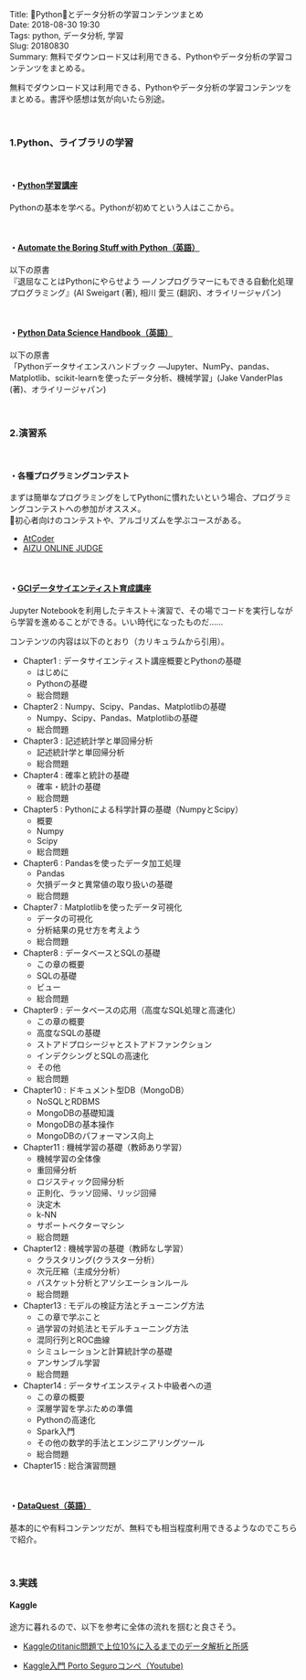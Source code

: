 Title: Pythonとデータ分析の学習コンテンツまとめ  
Date: 2018-08-30 19:30  
Tags: python, データ分析, 学習  
Slug: 20180830  
Summary: 無料でダウンロード又は利用できる、Pythonやデータ分析の学習コンテンツをまとめる。

無料でダウンロード又は利用できる、Pythonやデータ分析の学習コンテンツをまとめる。書評や感想は気が向いたら別途。

&nbsp;

### 1.Python、ライブラリの学習
&nbsp;
#### ・[Python学習講座](https://www.python.ambitious-engineer.com/)
Pythonの基本を学べる。Pythonが初めてという人はここから。

&nbsp;

#### ・[Automate the Boring Stuff with Python（英語）](https://automatetheboringstuff.com/)

以下の原書  
『退屈なことはPythonにやらせよう ―ノンプログラマーにもできる自動化処理プログラミング』(Al Sweigart (著), 相川 愛三 (翻訳)、オライリージャパン) 

&nbsp;

#### ・[Python Data Science Handbook（英語）](https://jakevdp.github.io/PythonDataScienceHandbook/)

以下の原書  
「Pythonデータサイエンスハンドブック ―Jupyter、NumPy、pandas、Matplotlib、scikit-learnを使ったデータ分析、機械学習」(Jake VanderPlas (著)、オライリージャパン)

&nbsp;

### 2.演習系
&nbsp;
#### ・各種プログラミングコンテスト
まずは簡単なプログラミングをしてPythonに慣れたいという場合、プログラミングコンテストへの参加がオススメ。  
初心者向けのコンテストや、アルゴリズムを学ぶコースがある。

- [AtCoder](https://atcoder.jp/)
- [AIZU ONLINE JUDGE](http://judge.u-aizu.ac.jp/onlinejudge/)

&nbsp;

#### ・[GCIデータサイエンティスト育成講座](https://weblab.t.u-tokyo.ac.jp/gci_contents/)

Jupyter Notebookを利用したテキスト＋演習で、その場でコードを実行しながら学習を進めることができる。いい時代になったものだ……

コンテンツの内容は以下のとおり（カリキュラムから引用）。

- Chapter1 : データサイエンティスト講座概要とPythonの基礎
    - はじめに
    - Pythonの基礎
    - 総合問題
- Chapter2 : Numpy、Scipy、Pandas、Matplotlibの基礎
    - Numpy、Scipy、Pandas、Matplotlibの基礎
    - 総合問題
- Chapter3 : 記述統計学と単回帰分析
    - 記述統計学と単回帰分析
    - 総合問題
- Chapter4 : 確率と統計の基礎
    - 確率・統計の基礎
    - 総合問題
- Chapter5 : Pythonによる科学計算の基礎（NumpyとScipy）
    -  概要
    - Numpy
    - Scipy
    - 総合問題
- Chapter6 : Pandasを使ったデータ加工処理
    - Pandas
    - 欠損データと異常値の取り扱いの基礎
    - 総合問題
- Chapter7 : Matplotlibを使ったデータ可視化
    - データの可視化
    - 分析結果の見せ方を考えよう
    - 総合問題
- Chapter8 : データベースとSQLの基礎
    - この章の概要
    - SQLの基礎
    - ビュー
    - 総合問題
- Chapter9 : データベースの応用（高度なSQL処理と高速化）
    - この章の概要
    - 高度なSQLの基礎
    - ストアドプロシージャとストアドファンクション
    - インデクシングとSQLの高速化
    - その他
    - 総合問題
- Chapter10 : ドキュメント型DB（MongoDB）
    - NoSQLとRDBMS
    - MongoDBの基礎知識
    - MongoDBの基本操作
    - MongoDBのパフォーマンス向上
- Chapter11 : 機械学習の基礎（教師あり学習）
    - 機械学習の全体像
    - 重回帰分析
    - ロジスティック回帰分析
    - 正則化、ラッソ回帰、リッジ回帰
    - 決定木
    - k-NN
    - サポートベクターマシン
    - 総合問題
- Chapter12 : 機械学習の基礎（教師なし学習）
    - クラスタリング(クラスター分析）
    - 次元圧縮（主成分分析）
    - バスケット分析とアソシエーションルール
    - 総合問題
- Chapter13 : モデルの検証方法とチューニング方法
    - この章で学ぶこと
    - 過学習の対処法とモデルチューニング方法
    - 混同行列とROC曲線
    - シミュレーションと計算統計学の基礎
    - アンサンブル学習
    - 総合問題
- Chapter14 : データサイエンスティスト中級者への道
    - この章の概要
    - 深層学習を学ぶための準備
    - Pythonの高速化
    - Spark入門
    - その他の数学的手法とエンジニアリングツール
    - 総合問題
- Chapter15 : 総合演習問題

&nbsp;

#### ・[DataQuest（英語）](https://www.dataquest.io/)
基本的にや有料コンテンツだが、無料でも相当程度利用できるようなのでこちらで紹介。

&nbsp;

### 3.実践
#### Kaggle

途方に暮れるので、以下を参考に全体の流れを掴むと良さそう。

- [Kaggleのtitanic問題で上位10%に入るまでのデータ解析と所感](http://www.mirandora.com/?p=1804)

- [Kaggle入門 Porto Seguroコンペ（Youtube)](https://www.youtube.com/playlist?list=PLkBjLQIGEjJnbde-czDnP9kvF9-Um5q6Q)

&nbsp;